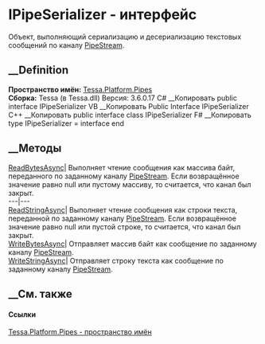 # IPipeSerializer - интерфейс
Объект, выполняющий сериализацию и десериализацию текстовых сообщений по
каналу
[PipeStream](https://learn.microsoft.com/dotnet/api/system.io.pipes.pipestream).
## __Definition
 **Пространство имён:** [Tessa.Platform.Pipes](N_Tessa_Platform_Pipes.htm)  
 **Сборка:** Tessa (в Tessa.dll) Версия: 3.6.0.17
C# __Копировать
     public interface IPipeSerializer
VB __Копировать
     Public Interface IPipeSerializer
C++ __Копировать
     public interface class IPipeSerializer
F# __Копировать
     type IPipeSerializer = interface end
##  __Методы
[ReadBytesAsync](M_Tessa_Platform_Pipes_IPipeSerializer_ReadBytesAsync.htm)|
Выполняет чтение сообщения как массива байт, переданного по заданному каналу
[PipeStream](https://learn.microsoft.com/dotnet/api/system.io.pipes.pipestream).
Если возвращённое значение равно null или пустому массиву, то считается, что
канал был закрыт.  
---|---  
[ReadStringAsync](M_Tessa_Platform_Pipes_IPipeSerializer_ReadStringAsync.htm)|
Выполняет чтение сообщения как строки текста, переданной по заданному каналу
[PipeStream](https://learn.microsoft.com/dotnet/api/system.io.pipes.pipestream).
Если возвращённое значение равно null или пустой строке, то считается, что
канал был закрыт.  
[WriteBytesAsync](M_Tessa_Platform_Pipes_IPipeSerializer_WriteBytesAsync.htm)|
Отправляет массив байт как сообщение по заданному каналу
[PipeStream](https://learn.microsoft.com/dotnet/api/system.io.pipes.pipestream).  
[WriteStringAsync](M_Tessa_Platform_Pipes_IPipeSerializer_WriteStringAsync.htm)|
Отправляет строку текста как сообщение по заданному каналу
[PipeStream](https://learn.microsoft.com/dotnet/api/system.io.pipes.pipestream).  
## __См. также
#### Ссылки
[Tessa.Platform.Pipes - пространство имён](N_Tessa_Platform_Pipes.htm)
